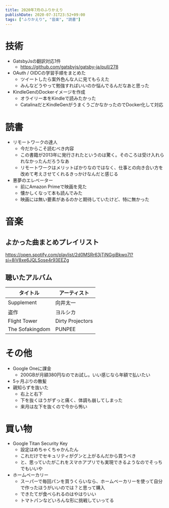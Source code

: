 ```yaml
---
title: 2020年7月のふりかえり
publishDate: 2020-07-31T23:52+09:00
tags: ["ふりかえり", "音楽", "読書"]
---
```


# 技術

- GatsbyJsの翻訳対応1件
  - https://github.com/gatsbyjs/gatsby-ja/pull/278
- OAuth / OIDCの学習手順をまとめた
  - ツイートしたら案外色んな人に見てもらえた
  - みんなどうやって勉強すればいいのか悩んでるんだなあと思った
- KindleGenのDockerイメージを作成
  - オライリー本をKindleで読みたかった
  - CatalinaだとKindleGenがうまくうごかなかったのでDocker化して対応

# 読書

- リモートワークの達人
  - 今だからこそ読むべき内容
  - この書籍が2013年に発行されたというのは驚く。そのころは受け入れられなかったんだろうなあ
  - リモートワークはメリットばかりなのではなく、仕事との向き合い方を改めて考えさせてくれるきっかけなんだと感じる
- 悪夢のエレベーター
  - 前にAmazon Primeで映画を見た
  - 懐かしくなって本も読んでみた
  - 映画には無い要素があるのかと期待していたけど、特に無かった

# 音楽

## よかった曲まとめプレイリスト

https://open.spotify.com/playlist/2d0MSRr63jTjNGgiBkwo7l?si=8iV8xe6JQLSose4r93EEZg

## 聴いたアルバム

| タイトル        | アーティスト     |
| --------------- | ---------------- |
| Supplement      | 向井太一         |
| 盗作            | ヨルシカ         |
| Flight Tower    | Dirty Projectors |
| The Sofakingdom | PUNPEE           |

# その他

- Google Oneに課金
  - 200GBが月額380円なのでお試し。いい感じなら年額で払いたい
- 5ヶ月ぶりの散髪
- 親知らずを抜いた
  - 右上と右下
  - 下を抜くほうがずっと痛く、体調も崩してしまった
  - 来月は左下を抜くので今から怖い

# 買い物

- Google Titan Security Key
  - 設定はめちゃくちゃかんたん
  - これだけでセキュリティがグンと上がるんだから買うべき
  - と、思っていたがこれをスマホアプリでも実現できるようなのでそっちでもいいや
- ホームベーカリー
  - スーパーで毎回パンを買うくらいなら、ホームベーカリーを使って自分で作ったほうがいいのでは？と思って購入
  - できたてが食べられるのはやはりいい
  - トマトパンなどいろんな形に挑戦していってる
